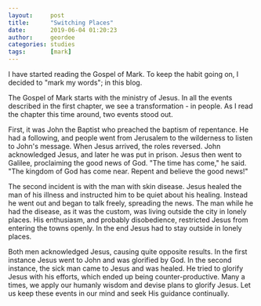 ```yaml
---
layout:     post
title:      "Switching Places"
date:       2019-06-04 01:20:23
author:     geordee
categories: studies
tags:       [mark]
---
```


I have started reading the Gospel of Mark. To keep the habit going on, I decided to "mark my words"; in this blog.

The Gospel of Mark starts with the ministry of Jesus.  In all the events described in the first chapter, we see a transformation - in people. As I read the chapter this time around, two events stood out.

First, it was John the Baptist who preached the baptism of repentance. He had a following, and people went from Jerusalem to the wilderness to listen to John's message. When Jesus arrived, the roles reversed. John acknowledged Jesus, and later he was put in prison. Jesus then went to Galilee, proclaiming the good news of God. "The time has come," he said. "The kingdom of God has come near. Repent and believe the good news!"

The second incident is with the man with skin disease. Jesus healed the man of his illness and instructed him to be quiet about his healing. Instead he went out and began to talk freely, spreading the news. The man while he had the disease, as it was the custom, was living outside the city in lonely places. His enthusiasm, and probably disobedience, restricted Jesus from entering the towns openly. In the end Jesus had to stay outside in lonely places.

Both men acknowledged Jesus, causing quite opposite results. In the first instance Jesus went to John and was glorified by God. In the second instance, the sick man came to Jesus and was healed. He tried to glorify Jesus with his efforts, which ended up being counter-productive. Many a times, we apply our humanly wisdom and devise plans to glorify Jesus. Let us keep these events in our mind and seek His guidance continually.
